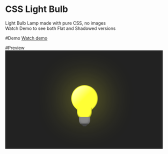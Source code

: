 # CSS Light Bulb
Light Bulb Lamp made with pure CSS, no images  
Watch Demo to see both Flat and Shadowed versions

#Demo
[Watch demo](http://anton.temchenko.com.ua/dev/css-light-bulb/)

#Preview
[![css-menu-example](https://github.com/antontemchenko/css-light-bulb/blob/master/css-light-bulb.png)](http://anton.temchenko.com.ua/dev/css-light-bulb/)

